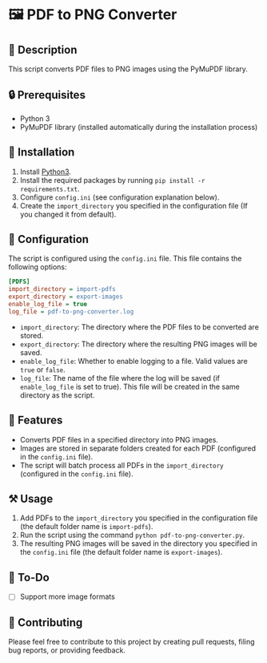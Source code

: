 # 🖼 PDF to PNG Converter
## 📌 Description
This script converts PDF files to PNG images using the PyMuPDF library.

## 🔒 Prerequisites
- Python 3
- PyMuPDF library (installed automatically during the installation process)

## 🚀 Installation
1. Install [Python3](https://www.python.org/downloads/).
2. Install the required packages by running `pip install -r requirements.txt`.
3. Configure `config.ini` (see configuration explanation below).
4. Create the `import_directory` you specified in the configuration file (If you changed it from default).

## 🔧 Configuration
The script is configured using the `config.ini` file. This file contains the following options:

```ini
[PDFS]
import_directory = import-pdfs
export_directory = export-images
enable_log_file = true
log_file = pdf-to-png-converter.log
```

- `import_directory`: The directory where the PDF files to be converted are stored.
- `export_directory`: The directory where the resulting PNG images will be saved.
- `enable_log_file`: Whether to enable logging to a file. Valid values are `true` or `false`.
- `log_file`: The name of the file where the log will be saved (if `enable_log_file` is set to true). This file will be created in the same directory as the script.

## 🎉 Features
- Converts PDF files in a specified directory into PNG images.
- Images are stored in separate folders created for each PDF (configured in the `config.ini` file).
- The script will batch process all PDFs in the `import_directory` (configured in the `config.ini` file).

## ⚒ Usage
1. Add PDFs to the `import_directory` you specified in the configuration file (the default folder name is `import-pdfs`).
2. Run the script using the command `python pdf-to-png-converter.py`.
3. The resulting PNG images will be saved in the directory you specified in the `config.ini` file (the default folder name is `export-images`).

## 📃 To-Do
- [ ] Support more image formats

## 🤝 Contributing
Please feel free to contribute to this project by creating pull requests, filing bug reports, or providing feedback.